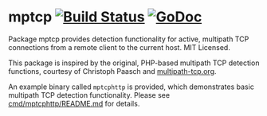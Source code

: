 mptcp [![Build Status](https://travis-ci.org/mdlayher/mptcp.svg?branch=master)](https://travis-ci.org/mdlayher/mptcp) [![GoDoc](http://godoc.org/github.com/mdlayher/mptcp?status.svg)](http://godoc.org/github.com/mdlayher/mptcp)
=====

Package mptcp provides detection functionality for active, multipath TCP
connections from a remote client to the current host.  MIT Licensed.

This package is inspired by the original, PHP-based multipath TCP detection
functions, courtesy of Christoph Paasch and [multipath-tcp.org](http://multipath-tcp.org/).

An example binary called `mptcphttp` is provided, which demonstrates basic
multipath TCP detection functionality.  Please see
[cmd/mptcphttp/README.md](https://github.com/mdlayher/mptcp/blob/master/cmd/mptcphttp/README.md)
for details.
